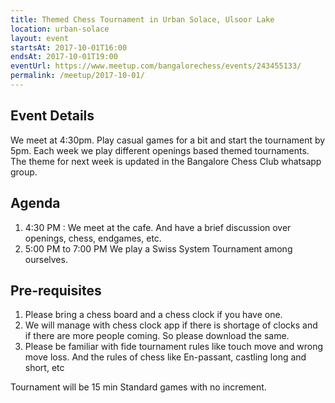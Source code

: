 ```yaml
---
title: Themed Chess Tournament in Urban Solace, Ulsoor Lake
location: urban-solace
layout: event
startsAt: 2017-10-01T16:00
endsAt: 2017-10-01T19:00
eventUrl: https://www.meetup.com/bangalorechess/events/243455133/
permalink: /meetup/2017-10-01/
---
```

## Event Details
We meet at 4:30pm. Play casual games for a bit and start the tournament by 5pm. Each week we play different openings based themed tournaments. The theme for next week is updated in the Bangalore Chess Club whatsapp group.

## Agenda
1. 4:30 PM : We meet at the cafe. And have a brief discussion over openings, chess, endgames, etc.
1. 5:00 PM to 7:00 PM We play a Swiss System Tournament among ourselves.

## Pre-requisites
1. Please bring a chess board and a chess clock if you have one.
1. We will manage with chess clock app if there is shortage of clocks and if there are more people coming. So please download the same.
1. Please be familiar with fide tournament rules like touch move and wrong move loss. And the rules of chess like En-passant, castling long and short, etc

Tournament will be 15 min Standard games with no increment.